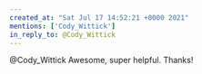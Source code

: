 ```yaml
---
created_at: "Sat Jul 17 14:52:21 +0000 2021"
mentions: ['Cody_Wittick']
in_reply_to: @Cody_Wittick
---
```


@Cody_Wittick Awesome, super helpful. Thanks!